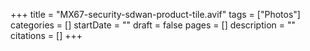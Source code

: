 +++
title = "MX67-security-sdwan-product-tile.avif"
tags = ["Photos"]
categories = []
startDate = ""
draft = false
pages = []
description = ""
citations = []
+++

